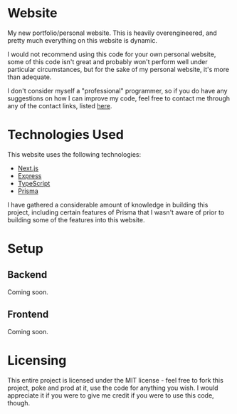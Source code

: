 # Website

My new portfolio/personal website. This is heavily overengineered, and pretty much everything on this website is dynamic.

I would not recommend using this code for your own personal website, some of this code isn't great and probably won't perform well under particular circumstances, but for the sake of my personal website, it's more than adequate.

I don't consider myself a "professional" programmer, so if you do have any suggestions on how I can improve my code, feel free to contact me through any of the contact links, listed [here](https://domhoe.dev/contacts).

# Technologies Used

This website uses the following technologies:
- [Next.js](https://nextjs.org)
- [Express](http://expressjs.com)
- [TypeScript](https://typescriptlang.org)
- [Prisma](https://prisma.io)

I have gathered a considerable amount of knowledge in building this project, including certain features of Prisma that I wasn't aware of prior to building some of the features into this website.

# Setup

## Backend

Coming soon.

## Frontend

Coming soon.

# Licensing

This entire project is licensed under the MIT license - feel free to fork this project, poke and prod at it, use the code for anything you wish. I would appreciate it if you were to give me credit if you were to use this code, though.
